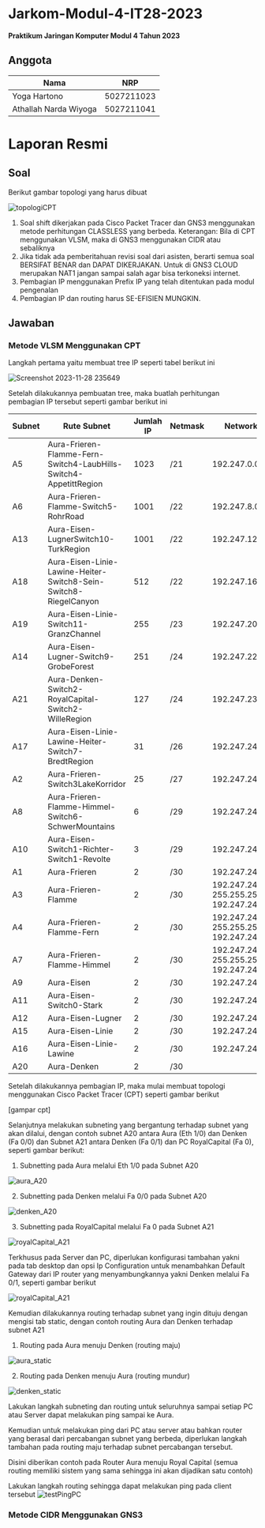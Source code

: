 # Jarkom-Modul-4-IT28-2023
**Praktikum Jaringan Komputer Modul 4 Tahun 2023**

## Anggota
| Nama | NRP |
|---------------------------|------------|
|Yoga Hartono| 5027211023| 
|Athallah Narda Wiyoga| 5027211041| 

# Laporan Resmi


## Soal
Berikut gambar topologi yang harus dibuat

![topologiCPT](https://cdn.discordapp.com/attachments/1067327620938747946/1181917906729193493/Screenshot_2023-12-06_at_18.19.39.png?ex=6582cdd3&is=657058d3&hm=b803d6359510e6c6f9bcbee2eb27cb8006e5786a5a96eac0854221a9f230274b&)


1. Soal shift dikerjakan pada Cisco Packet Tracer dan GNS3 menggunakan metode perhitungan CLASSLESS yang berbeda.
Keterangan: Bila di CPT menggunakan VLSM, maka di GNS3 menggunakan CIDR atau sebaliknya
2. Jika tidak ada pemberitahuan revisi soal dari asisten, berarti semua soal BERSIFAT BENAR dan DAPAT DIKERJAKAN.
Untuk di GNS3 CLOUD merupakan NAT1 jangan sampai salah agar bisa terkoneksi internet.
3. Pembagian IP menggunakan Prefix IP yang telah ditentukan pada modul pengenalan
4. Pembagian IP dan routing harus SE-EFISIEN MUNGKIN.

## Jawaban
### Metode VLSM Menggunakan CPT
Langkah pertama yaitu membuat tree IP seperti tabel berikut ini

![Screenshot 2023-11-28 235649](https://cdn.discordapp.com/attachments/1067327620938747946/1180540708927590410/Screenshot_2023-12-02_at_23.07.11.png?ex=657dcb36&is=656b5636&hm=b804b326fcf9502d14a7fd22ce55e469efdf974b762b14be93dd3cf25a31e2a2&)


Setelah dilakukannya pembuatan tree, maka buatlah perhitungan pembagian IP tersebut seperti gambar berikut ini

|Subnet	  |Rute Subnet	|Jumlah IP  |	Netmask| Network ID | IP Netmask | Broadcast |
|---------|---------|---------|---------|---------|---------|---------|
|A5|Aura-Frieren-Flamme-Fern-Switch4-LaubHills-Switch4-AppetittRegion |1023| /21| 192.247.0.0	| 255.255.248.0	| 192.247.7.255|
|A6|Aura-Frieren-Flamme-Switch5-RohrRoad |1001|	/22| 192.247.8.0 |	255.255.252.0 |	192.247.11.255|
|A13|	Aura-Eisen-LugnerSwitch10-TurkRegion |1001|	/22| 192.247.12.0 |	255.255.252.0	| 192.247.15.255 |
|A18|Aura-Eisen-Linie-Lawine-Heiter-Switch8-Sein-Switch8-RiegelCanyon |512|	/22| 192.247.16.0 | 255.255.252.0 |	192.247.19.255|
|A19|	Aura-Eisen-Linie-Switch11-GranzChannel |255|	/23| 192.247.20.0	 | 255.255.254.0	| 192.247.21.255| 
|A14|	Aura-Eisen-Lugner-Switch9-GrobeForest |251|	/24| 192.247.22.0 |	255.255.255.0	| 192.247.22.255|
|A21|	Aura-Denken-Switch2-RoyalCapital-Switch2-WilleRegion |127|	/24| 192.247.23.0 |	255.255.255.0 |	192.247.23.255|
|A17|	Aura-Eisen-Linie-Lawine-Heiter-Switch7-BredtRegion |31|	/26| 192.247.24.0	| 255.255.255.192 |	192.247.24.63|
|A2|	Aura-Frieren-Switch3LakeKorridor |25|	/27| 192.247.24.64	| 255.255.255.224 |	192.247.24.95|
|A8|	Aura-Frieren-Flamme-Himmel-Switch6-SchwerMountains |6|	/29| 192.247.24.96 |	255.255.255.248 |	192.247.24.103|
|A10|	Aura-Eisen-Switch1-Richter-Switch1-Revolte |3|	/29| 192.247.24.104 |	255.255.255.248 |	192.247.24.111|
|A1|	Aura-Frieren |2|	/30| 192.247.24.112	| 255.255.255.252 |	192.247.24.115|
|A3|	Aura-Frieren-Flamme	|2|	/30| 192.247.24.116	255.255.255.252	192.247.24.119|
|A4|	Aura-Frieren-Flamme-Fern	|2|	/30| 192.247.24.120	255.255.255.252	192.247.24.123|
|A7|	Aura-Frieren-Flamme-Himmel	|2|	/30| 192.247.24.124	255.255.255.252	192.247.24.127|
|A9|	Aura-Eisen	|2|	/30| 192.247.24.128	| 255.255.255.252	| 192.247.24.131|
|A11|	Aura-Eisen-Switch0-Stark	|2|	/30| 192.247.24.132 |	255.255.255.252	| 192.247.24.135|
|A12|	Aura-Eisen-Lugner	|2|	/30| 192.247.24.136 |	255.255.255.252	| 192.247.24.139|
|A15|	Aura-Eisen-Linie	|2|	/30| 192.247.24.140 |	255.255.255.252	| 192.247.24.143|
|A16|	Aura-Eisen-Linie-Lawine	|2|	/30| 192.247.24.144	| 255.255.255.252 |	192.247.24.147|
|A20|	Aura-Denken	|2|	/30| |192.247.24.148 |	255.255.255.252 |	192.247.24.151|

Setelah dilakukannya pembagian IP, maka mulai membuat topologi menggunakan Cisco Packet Tracer (CPT) seperti gambar berikut


[gampar cpt]

Selanjutnya melakukan subneting yang bergantung terhadap subnet yang akan dilalui, dengan contoh subnet A20 antara Aura (Eth 1/0) dan Denken (Fa 0/0) dan Subnet A21 antara Denken (Fa 0/1) dan PC RoyalCapital (Fa 0), seperti gambar berikut:

1. Subnetting pada Aura melalui Eth 1/0 pada Subnet A20

![aura_A20](https://cdn.discordapp.com/attachments/1067327620938747946/1181918997290164234/Screenshot_2023-12-06_at_18.24.00.png?ex=6582ced7&is=657059d7&hm=ed6ff70cf77defd59f52916c5d8136c8a4d8ab89dd342b83154d6b13b3677341&)


2. Subnetting pada Denken melalui Fa 0/0 pada Subnet A20

![denken_A20](https://cdn.discordapp.com/attachments/1067327620938747946/1181919426153549824/Screenshot_2023-12-06_at_18.25.44.png?ex=6582cf3e&is=65705a3e&hm=dcdbe197fb4cce47318bfaa98db3bafd6c5bfbef6b7c82bf2ca3e364ab26601f&)


3. Subnetting pada RoyalCapital melalui Fa 0 pada Subnet A21

![royalCapital_A21](https://cdn.discordapp.com/attachments/1067327620938747946/1181919656475361371/Screenshot_2023-12-06_at_18.26.36.png?ex=6582cf75&is=65705a75&hm=4a965ff09119da6abe8651de00accfd01d09dc37d5e9c365ea5543f7087306e6&)



Terkhusus pada Server dan PC, diperlukan konfigurasi tambahan yakni pada tab desktop dan opsi Ip Configuration untuk menambahkan Default Gateway dari IP router yang menyambungkannya yakni Denken melalui Fa 0/1, seperti gambar berikut

![royalCapital_A21](https://cdn.discordapp.com/attachments/1067327620938747946/1181919730630676490/Screenshot_2023-12-06_at_18.26.58.png?ex=6582cf86&is=65705a86&hm=da4b3e6d098542a5702d5ed52c5573bc3b53a54e4b6208fd961bcae0666c43dc&)



Kemudian dilakukannya routing  terhadap subnet yang ingin dituju dengan mengisi tab static, dengan contoh routing Aura dan Denken terhadap subnet A21

1. Routing pada Aura menuju Denken (routing maju)

![aura_static](https://cdn.discordapp.com/attachments/1067327620938747946/1181920820222758942/Screenshot_2023-12-06_at_18.31.16.png?ex=6582d08a&is=65705b8a&hm=645a327b71880de43cd1d3a231f1e195632071e952073488c73e886fdead4314&)



2. Routing pada Denken menuju Aura (routing mundur)

![denken_static](https://cdn.discordapp.com/attachments/1067327620938747946/1181921167964131379/Screenshot_2023-12-06_at_18.32.38.png?ex=6582d0dd&is=65705bdd&hm=7748a7b2f5e21d9d01bd958fbc8e7947b94aff82b56f2cb68f6f27a0641fda1d&)



Lakukan langkah subneting dan routing untuk seluruhnya sampai setiap PC atau Server dapat melakukan ping sampai ke Aura.

Kemudian untuk melakukan ping dari PC atau server atau bahkan router yang berasal dari percabangan subnet yang berbeda, diperlukan langkah tambahan pada routing maju terhadap subnet percabangan tersebut.

Disini diberikan contoh pada Router Aura menuju Royal Capital (semua routing memiliki sistem yang sama sehingga ini akan dijadikan satu contoh)

Lakukan langkah routing sehingga dapat melakukan ping pada client tersebut
![testPingPC](https://cdn.discordapp.com/attachments/1067327620938747946/1181923706600177785/Screenshot_2023-12-06_at_18.42.45.png?ex=6582d33a&is=65705e3a&hm=c107a519365f18c83d653da45eea40967b3fbf38b4b824934359beeeceec7c0c&)








### Metode CIDR Menggunakan GNS3
